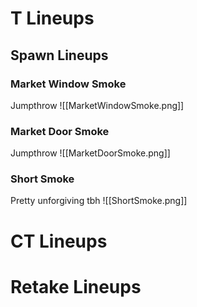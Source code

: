 # T Lineups
## Spawn Lineups
### Market Window Smoke
Jumpthrow
![[MarketWindowSmoke.png]]
### Market Door Smoke
Jumpthrow
![[MarketDoorSmoke.png]]
### Short Smoke
Pretty unforgiving tbh
![[ShortSmoke.png]]
# CT Lineups
# Retake Lineups